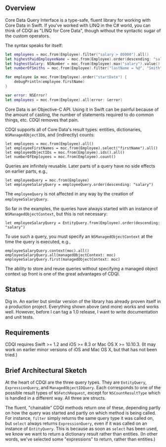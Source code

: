 ## Overview

Core Data Query Interface is a type-safe, fluent library for working with Core Data in Swift. If you've worked with LINQ in the C# world, you can think of CDQI as "LINQ for Core Data", though without the syntactic sugar of the custom operators.

The syntax speaks for itself:

```swift
let employees = moc.from(Employee).filter("salary > 80000").all()
let highestPaidEmployeeName = moc.from(Employee).order(descending: "salary").select("name").first()
let highestSalary: NSNumber = moc.from(Employee).max("salary").value()!
let numberOfSmiths = moc.from(Employee).filter("lastName = %@", "Smith").count()

for employee in moc.from(Employee).order("startDate") {
    debugPrintln(employee.firstName)
}

var error: NSError?
let employees = moc.from(Employee).all(error: &error)
```

Core Data is an Objective-C API. Using it in Swift can be painful because of the amount of casting, the number of statements required to do common things, etc. CDQI removes that pain.

CDQI supports all of Core Data's result types: entities, dictionaries, `NSManagedObjectID`s, and (indirectly) counts:

    let employees = moc.from(Employee).all()
    let employeeFirstNames = moc.from(Employee).select("firstName").all()
    let employeeObjectIDs = moc.from(Employee).ids().all()
    let numberOfEmployees = moc.from(Employee).count()

Queries are infinitely reusable. Later parts of a query have no side effects on earlier parts, e.g.,

    let employeeQuery = moc.from(Employee)
    let employeeSalaryQuery = employeeQuery.order(descending: "salary")

The `employeeQuery` is not affected in any way by the creation of `employeeSalaryQuery`.

So far in the examples, the queries have always started with an instance of `NSManagedObjectContext`, but this is not necessary:

    let employeeSalaryQuery = EntityQuery.from(Employee).order(descending: "salary")

To use such a query, you must specify an `NSManagedObjectContext` at the time the query is executed, e.g.,

    employeeSalaryQuery.context(moc).all()
    employeeSalaryQuery.all(managedObjectContext: moc)
    employeeSalaryQuery.first(managedObjectContext: moc)

The ability to store and reuse queries without specifying a managed object context up front is one of the great advantages of CDQI.

## Status

Dig in. An earlier but similar version of the library has already proven itself in a production project. Everything shown above (and more) works and works well. However, before I can tag a 1.0 release, I want to write documentation and unit tests.

## Requirements

CDQI requires Swift >= 1.2 and iOS >= 8.3 or Mac OS X >= 10.10.3. (It may work on earlier minor versions of iOS and Mac OS X, but that has not been tried.)

## Brief Architectural Sketch

At the heart of CDQI are the three query types. They are `EntityQuery`, `ExpressionQuery`, and `ManagedObjectIDQuery`. Each corresponds to one of the possible result types of `NSFetchRequest`, except for `NSCountResultType` which is handled in a different way.  All three are structs.

The fluent, "chainable" CDQI methods return one of these, depending partly on how the query was started and partly on which method is being called. For instance, `filter` simply returns the same query type it was called on, but `select` always returns `ExpressionQuery`, even if it was called on an instance of `EntityQuery`. This is because as soon as `select` has been used, we know we want to return a dictionary result rather than entities. (In other words, we've selected some "expressions" to return, rather than entities.)


